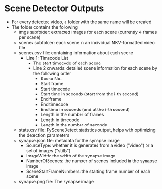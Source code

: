 # Scene Detector Outputs
- For every detected video, a folder with the same name will be created
- The folder contains the following
    - imgs subfolder: extracted images for each scene (currently 4 frames per scene)
    - scenes subfolder: each scene in an individual MKV-formatted video file
    - scenes.csv file: containing information about each scene
        - Line 1: Timecode List
            - The start timecode of each scene
            - Line 2 onwards: detailed scene information for each scene by the following order
                - Scene No.
                - Start frame
                - Start timecode
                - Start time in seconds (start from the i-th second)
                - End frame
                - End timecode
                - End time in seconds (end at the i-th second)
                - Length in the number of frames
                - Length in timecode
                - Length in the number of seconds
    - stats.csv file: PySceneDetect statistics output, helps with optimizing the detection parameters
    - synapse.json file: metadata for the synapse image
        - SourceType: whether it is generated from a video ("video") or a set of images ("stills")
        - ImageWidth: the width of the synapse image
        - NumberOfScenes: the number of scenes included in the synapse image
        - SceneStartFrameNumbers: the starting frame number of each scene
    - synapse.png file: The synapse image
